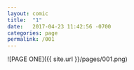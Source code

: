 ```yaml
---
layout: comic
title:  "1"
date:   2017-04-23 11:42:56 -0700
categories: page
permalink: /001
---
```

![PAGE ONE]({{ site.url }}/pages/001.png)

